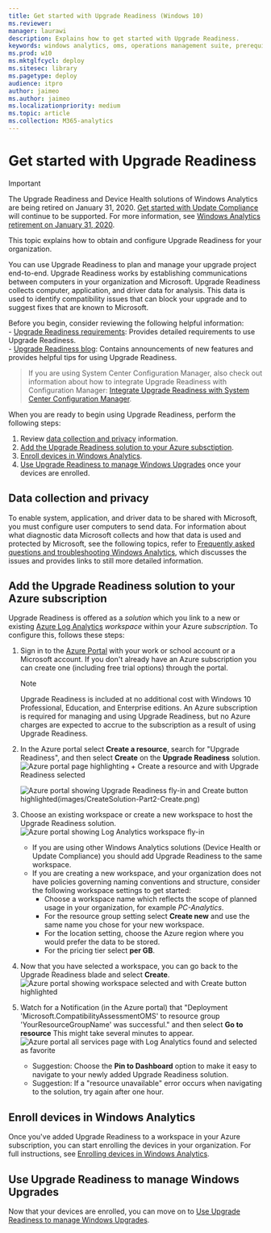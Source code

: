 ```yaml
---
title: Get started with Upgrade Readiness (Windows 10)
ms.reviewer: 
manager: laurawi
description: Explains how to get started with Upgrade Readiness.
keywords: windows analytics, oms, operations management suite, prerequisites, requirements, upgrades, log analytics,
ms.prod: w10
ms.mktglfcycl: deploy
ms.sitesec: library
ms.pagetype: deploy
audience: itpro
author: jaimeo
ms.author: jaimeo
ms.localizationpriority: medium
ms.topic: article
ms.collection: M365-analytics
---
```


# Get started with Upgrade Readiness

>[!IMPORTANT]
>The Upgrade Readiness and Device Health solutions of Windows Analytics are being retired on January 31, 2020. [Get started with Update Compliance](../update/update-compliance-get-started.md) will continue to be supported. For more information, see [Windows Analytics retirement on January 31, 2020](https://support.microsoft.com/en-us/help/4521815/windows-analytics-retirement).

This topic explains how to obtain and configure Upgrade Readiness for your organization.

You can use Upgrade Readiness to plan and manage your upgrade project end-to-end. Upgrade Readiness works by establishing communications between computers in your organization and Microsoft. Upgrade Readiness collects computer, application, and driver data for analysis. This data is used to identify compatibility issues that can block your upgrade and to suggest fixes that are known to Microsoft.

Before you begin, consider reviewing the following helpful information:<BR>
    - [Upgrade Readiness requirements](upgrade-readiness-requirements.md): Provides detailed requirements to use Upgrade Readiness.<BR>
    - [Upgrade Readiness blog](https://techcommunity.microsoft.com/t5/Windows-Analytics-Blog/bg-p/WindowsAnalyticsBlog): Contains announcements of new features and provides helpful tips for using Upgrade Readiness.

>If you are using System Center Configuration Manager, also check out information about how to integrate Upgrade Readiness with Configuration Manager: [Integrate Upgrade Readiness with System Center Configuration Manager](https://docs.microsoft.com/sccm/core/clients/manage/upgrade/upgrade-analytics).

When you are ready to begin using Upgrade Readiness, perform the following steps:

1. Review [data collection and privacy](#data-collection-and-privacy) information.
2. [Add the Upgrade Readiness solution to your Azure subsctiption](#add-the-upgrade-readiness-solution-to-your-azure-subscription).
3. [Enroll devices in Windows Analytics](#enroll-devices-in-windows-analytics).
4. [Use Upgrade Readiness to manage Windows Upgrades](#use-upgrade-readiness-to-manage-windows-upgrades) once your devices are enrolled.

## Data collection and privacy

To enable system, application, and driver data to be shared with Microsoft, you must configure user computers to send data. For information about what diagnostic data Microsoft collects and how that data is used and protected by Microsoft, see the following topics, refer to [Frequently asked questions and troubleshooting Windows Analytics](https://docs.microsoft.com/windows/deployment/update/windows-analytics-FAQ-troubleshooting), which discusses the issues and provides links to still more detailed information.

## Add the Upgrade Readiness solution to your Azure subscription

Upgrade Readiness is offered as a *solution* which you link to a new or existing [Azure Log Analytics](https://azure.microsoft.com/services/log-analytics/) *workspace* within your Azure *subscription*. To configure this, follows these steps:

1. Sign in to the [Azure Portal](https://portal.azure.com) with your work or school account or a Microsoft account. If you don't already have an Azure subscription you can create one (including free trial options) through the portal.
   
    >[!NOTE]
    > Upgrade Readiness is included at no additional cost with Windows 10 Professional, Education, and Enterprise editions. An Azure subscription is required for managing and using Upgrade Readiness, but no Azure charges are expected to accrue to the subscription as a result of using Upgrade Readiness. 

2. In the Azure portal select **Create a resource**, search for "Upgrade Readiness", and then select **Create** on the **Upgrade Readiness** solution. 
    ![Azure portal page highlighting + Create a resource and with Upgrade Readiness selected](../images/UR-Azureportal1.png)

    ![Azure portal showing Upgrade Readiness fly-in and Create button highlighted(images/CreateSolution-Part2-Create.png)](../images/UR-Azureportal2.png)
3. Choose an existing workspace or create a new workspace to host the Upgrade Readiness solution. 
    ![Azure portal showing Log Analytics workspace fly-in](../images/UR-Azureportal3.png)
    - If you are using other Windows Analytics solutions (Device Health or Update Compliance) you should add Upgrade Readiness to the same workspace.
    - If you are creating a new workspace, and your organization does not have policies governing naming conventions and structure, consider the following workspace settings to get started:
        - Choose a workspace name which reflects the scope of planned usage in your organization, for example *PC-Analytics*.
        - For the resource group setting select **Create new** and use the same name you chose for your new workspace.
        - For the location setting, choose the Azure region where you would prefer the data to be stored.
        - For the pricing tier select **per GB**.
4. Now that you have selected a workspace, you can go back to the Upgrade Readiness blade and select **Create**.
    ![Azure portal showing workspace selected and with Create button highlighted](../images/UR-Azureportal4.png)
5. Watch for a Notification (in the Azure portal) that "Deployment 'Microsoft.CompatibilityAssessmentOMS' to resource group 'YourResourceGroupName' was successful." and then select **Go to resource** This might take several minutes to appear.
       ![Azure portal all services page with Log Analytics found and selected as favorite](../images/CreateSolution-Part5-GoToResource.png)
    - Suggestion: Choose the **Pin to Dashboard** option to make it easy to navigate to your newly added Upgrade Readiness solution.
    - Suggestion: If a "resource unavailable" error occurs when navigating to the solution, try again after one hour.

## Enroll devices in Windows Analytics


Once you've added Upgrade Readiness to a workspace in your Azure subscription, you can start enrolling the devices in your organization. For full instructions, see [Enrolling devices in Windows Analytics](https://docs.microsoft.com/windows/deployment/update/windows-analytics-get-started).



## Use Upgrade Readiness to manage Windows Upgrades

Now that your devices are enrolled, you can move on to [Use Upgrade Readiness to manage Windows Upgrades](https://docs.microsoft.com/windows/deployment/upgrade/use-upgrade-readiness-to-manage-windows-upgrades).
